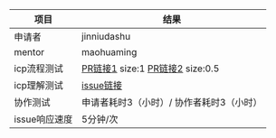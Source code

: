 项目 | 结果
---|---
申请者 | jinniudashu
mentor | maohuaming
icp流程测试 | [PR链接1](https://github.com/jinniudashu/test/pull/11) size:1 [PR链接2](https://github.com/jinniudashu/test/pull/13) size:0.5
icp理解测试 | [issue链接](https://github.com/jinniudashu/test/issues/14)
协作测试 | 申请者耗时3（小时）/ 协作者耗时3（小时）
issue响应速度 | 5分钟/次

